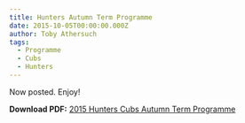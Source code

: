 ```yaml
---
title: Hunters Autumn Term Programme
date: 2015-10-05T00:00:00.000Z
author: Toby Athersuch
tags:
  - Programme
  - Cubs
  - Hunters
---
```


Now posted. Enjoy!

**Download PDF:** [2015 Hunters Cubs Autumn Term Programme](/assets/files/news/2015/10/05/Autumn-Term-2015.pdf)